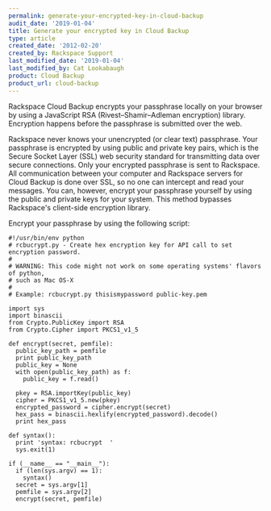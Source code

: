 ```yaml
---
permalink: generate-your-encrypted-key-in-cloud-backup
audit_date: '2019-01-04'
title: Generate your encrypted key in Cloud Backup
type: article
created_date: '2012-02-20'
created_by: Rackspace Support
last_modified_date: '2019-01-04'
last_modified_by: Cat Lookabaugh
product: Cloud Backup
product_url: cloud-backup
---
```


Rackspace Cloud Backup encrypts your passphrase locally on your
browser by using a JavaScript RSA (Rivest–Shamir–Adleman encryption) library. 
Encryption happens before the passphrase is submitted over the web.

Rackspace never knows your unencrypted (or clear text) passphrase.
Your passphrase is encrypted by using public and private key pairs, which is the
Secure Socket Layer (SSL) web security standard for transmitting data over secure 
connections. Only your encrypted passphrase is sent to Rackspace. All communication
between your computer and Rackspace servers for Cloud Backup is done
over SSL, so no one can intercept and read your messages. You
can, however, encrypt your passphrase yourself by using the public and private
keys for your system. This method bypasses Rackspace's client-side encryption
library.

Encrypt your passphrase by using the following script:

    #!/usr/bin/env python
    # rcbucrypt.py - Create hex encryption key for API call to set encryption password.
    #
    # WARNING: This code might not work on some operating systems' flavors of python,
    # such as Mac OS-X
    #
    # Example: rcbucrypt.py thisismypassword public-key.pem

    import sys
    import binascii
    from Crypto.PublicKey import RSA
    from Crypto.Cipher import PKCS1_v1_5

    def encrypt(secret, pemfile):
      public_key_path = pemfile
      print public_key_path
      public_key = None
      with open(public_key_path) as f:
        public_key = f.read()

      pkey = RSA.importKey(public_key)
      cipher = PKCS1_v1_5.new(pkey)
      encrypted_password = cipher.encrypt(secret)
      hex_pass = binascii.hexlify(encrypted_password).decode()
      print hex_pass

    def syntax():
      print 'syntax: rcbucrypt  '
      sys.exit(1)

    if (__name__ == "__main__"):
      if (len(sys.argv) == 1):
        syntax()
      secret = sys.argv[1]
      pemfile = sys.argv[2]
      encrypt(secret, pemfile)

